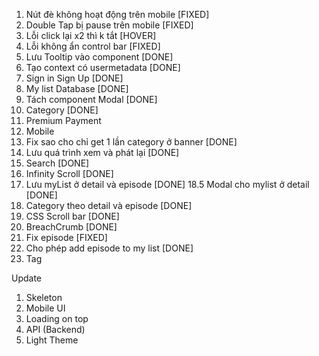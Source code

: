 1. Nút đè không hoạt động trên mobile [FIXED]
2. Double Tap bị pause trên mobile [FIXED]
3. Lỗi click lại x2 thì k tắt [HOVER]
4. Lỗi không ẩn control bar [FIXED]
5. Lưu Tooltip vào component [DONE]
6. Tạo context có usermetadata [DONE]
7. Sign in Sign Up [DONE]
8. My list Database [DONE]
9. Tách component Modal [DONE]
10. Category [DONE]
11. Premium Payment
12. Mobile
13. Fix sao cho chỉ get 1 lần category ở banner [DONE]
14. Lưu quá trình xem và phát lại [DONE]
15. Search [DONE]
16. Infinity Scroll [DONE]
17. Lưu myList ở detail và episode [DONE]
    18.5 Modal cho mylist ở detail [DONE]
18. Category theo detail và episode [DONE]
19. CSS Scroll bar [DONE]
20. BreachCrumb [DONE]
21. Fix episode [FIXED]
22. Cho phép add episode to my list [DONE]
23. Tag

Update

1. Skeleton
2. Mobile UI
3. Loading on top
4. API (Backend)
5. Light Theme
